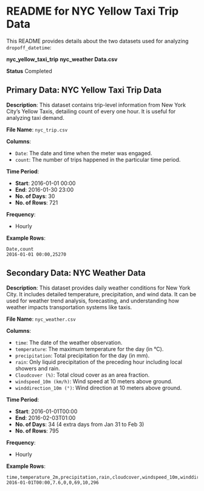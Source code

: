 
# README for NYC Yellow Taxi Trip Data

This README provides details about the two datasets used for analyzing `dropoff_datetime`:

 **nyc_yellow_taxi_trip**
 **nyc_weather Data.csv**


**Status**
   Completed

## Primary Data: NYC Yellow Taxi Trip Data

**Description**: 
This dataset contains trip-level information from New York City’s Yellow Taxis, detailing count of every one hour. It is useful for analyzing taxi demand.

**File Name**: `nyc_trip.csv`

**Columns**:
- `Date`: The date and time when the meter was engaged.
- `count`: The number of trips happened in the particular time period.

**Time Period**:
- **Start**: 2016-01-01 00:00
- **End**: 2016-01-30 23:00
- **No. of Days**: 30
- **No. of Rows**: 721

**Frequency**:
- Hourly

**Example Rows**:
```
Date,count
2016-01-01 00:00,25270
```

## Secondary Data: NYC Weather Data

**Description**: 
This dataset provides daily weather conditions for New York City. It includes detailed temperature, precipitation, and wind data. It can be used for weather trend analysis, forecasting, and understanding how weather impacts transportation systems like taxis.

**File Name**: `nyc_weather.csv`

**Columns**:
- `time`: The date of the weather observation.
- `temperature`: The maximum temperature for the day (in °C).
- `precipitation`: Total precipitation for the day (in mm).
- `rain`: Only liquid precipitation of the preceding hour including local showers and rain.
- `Cloudcover (%)`: Total cloud cover as an area fraction.
- `windspeed_10m (km/h)`: Wind speed at 10 meters above ground.
- `winddirection_10m (°)`: Wind direction at 10 meters above ground.

**Time Period**:
- **Start**: 2016-01-01T00:00
- **End**: 2016-02-03T01:00
- **No. of Days**: 34 (4 extra days from Jan 31 to Feb 3)
- **No. of Rows**: 795

**Frequency**:
- Hourly

**Example Rows**:
```
time,temperature_2m,precipitation,rain,cloudcover,windspeed_10m,winddirection_10m
2016-01-01T00:00,7.6,0,0,69,10,296
```
